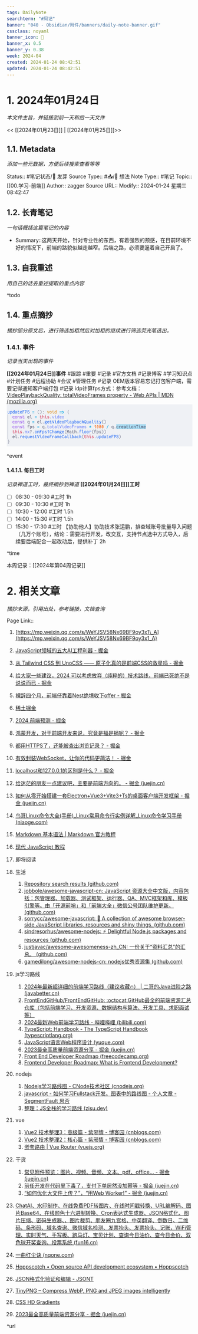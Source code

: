 ```yaml
---
tags: DailyNote
searchterm: "#周记"
banner: "040 - Obsidian/附件/banners/daily-note-banner.gif"
cssclass: noyaml
banner_icon: 💌
banner_x: 0.5
banner_y: 0.38
week: 2024-04
created: 2024-01-24 08:42:51
updated: 2024-01-24 08:42:51
---
```


# 1. 2024年01月24日

_本文件主旨，并链接到前一天和后一天文件_

<< [[2024年01月23日]] | [[2024年01月25日]]>>

## 1.1. Metadata

_添加一些元数据，方便后续搜索查看等等_

Status:: #笔记状态/🌱 发芽
Source Type:: #📥/💭 想法 
Note Type:: #笔记
Topic:: [[00.学习-前端]]
Author:: zagger
Source URL::
Modify:: 2024-01-24 星期三 08:42:47

## 1.2. 长青笔记

_一句话概括这篇笔记的内容_

- Summary::这两天开始，针对专业性的东西，有着强烈的预感，在目前环境不好的情况下，前端的路貌似越走越窄。后端之路，必须要逼着自己开启了。

## 1.3. 自我重述

_用自己的话去重述提取的重点内容_

^todo

## 1.4. 重点摘抄

_摘抄部分原文后，进行筛选加粗然后对加粗的继续进行筛选荧光笔选出。_

### 1.4.1. 事件

_记录当天出现的事件_

**[[2024年01月24日]]事件** 
#跟踪 #重要 #记录 #官方文档 #记录博客 #学习知识点 #计划任务 #远程协助 #会议 #管理任务
#记录 OEM版本容易忘记打包客户端，需要记得通知客户端打包
#记录 idp计算fps方式：参考文档：[VideoPlaybackQuality: totalVideoFrames property - Web APIs | MDN (mozilla.org)](https://developer.mozilla.org/en-US/docs/Web/API/VideoPlaybackQuality/totalVideoFrames)![image.png](https://raw.githubusercontent.com/zaggerj/obsidian_picgo/main/obsidian/20240124165316.png)


^event

#### 1.4.1.1. 每日工时

_记录禅道工时，最终摘抄到禅道_
**[[2024年01月24日]]工时**
- [ ] 08:30 - 09:30 #工时  1h
- [ ] 09:30 - 10:30 #工时  1h
- [ ] 10:30 - 12:00 #工时  1.5h
- [ ] 14:00 - 15:30 #工时  1.5h
- [ ] 15:30 - 17:30 #工时 【协助他人】协助技术张运鹏，排查域账号批量导入问题（几万个账号），结论：需要进行开发，改交互，支持节点选中方式导入，后续要后端配合一起改动后，提供补丁 2h

^time

本周记录：[[2024年第04周记录]]

# 2. 相关文章

_摘抄来源，引用出处，参考链接，文档查询_

Page Link::
1. [https://mp.weixin.qq.com/s/WeYJSV58Nx69BF9oy3x1\_A](https://mp.weixin.qq.com/s/WeYJSV58Nx69BF9oy3x1_A)
2. [JavaScript领域的五大AI工程利器 - 掘金](https://juejin.cn/post/7327121518549778442)
3. [从 Tailwind CSS 到 UnoCSS —— 原子化真的是前端CSS的救星吗 - 掘金](https://juejin.cn/post/7263049551136636983)
4. [给大家一些建议，2024 可以考虑放弃（纯粹的）技术路线，前端已死绝不是说说而已 - 掘金](https://juejin.cn/post/7323031996863250473)
5. [裸辞四个月，前端仔靠着Nest绝境收下offer - 掘金](https://juejin.cn/post/7319330542100561932)
6. [稀土掘金](https://juejin.cn/)
7. [2024 前端预测 - 掘金](https://juejin.cn/post/7322347847412531254)
8. [鸿蒙开发，对于前端开发来说，究竟是福是祸呢？ - 掘金](https://juejin.cn/post/7302254338855338003)
9. [都用HTTPS了，还能被查出浏览记录？ - 掘金](https://juejin.cn/post/7264753569834958908)
10. [有效封装WebSocket，让你的代码更简洁！ - 掘金](https://juejin.cn/post/7231481633671757861)
11. [localhost和127.0.0.1的区别是什么？ - 掘金](https://juejin.cn/post/7321049446443417638)
12. [给迷茫的朋友一点建议吧，主要是前端方向的。 - 掘金 (juejin.cn)](https://juejin.cn/post/7311932190442635299)
13. [如何从零开始搭建一套Electron+Vue3+Vite3+Ts的桌面客户端开发框架 - 掘金 (juejin.cn)](https://juejin.cn/post/7201195953691983927)
14. [鸟哥Linux命令大全(手册)_Linux常用命令行实例详解_Linux命令学习手册 (niaoge.com)](https://man.niaoge.com/)
15. [Markdown 基本语法 | Markdown 官方教程](https://markdown.com.cn/basic-syntax/) 
16. [现代 JavaScript 教程](https://zh.javascript.info/)


17. 即将阅读
18. 生活
	1. [Repository search results (github.com)](https://github.com/search?q=Awesome+nodejs+cn&type=repositories)
	2. [jobbole/awesome-javascript-cn: JavaScript 资源大全中文版，内容包括：包管理器、加载器、测试框架、运行器、QA、MVC框架和库、模板引擎等。由「开源前哨」和「前端大全」微信公号团队维护更新。 (github.com)](https://github.com/jobbole/awesome-javascript-cn)
	3. [sorrycc/awesome-javascript: 🐢 A collection of awesome browser-side JavaScript libraries, resources and shiny things. (github.com)](https://github.com/sorrycc/awesome-javascript)
	4. [sindresorhus/awesome-nodejs: :zap: Delightful Node.js packages and resources (github.com)](https://github.com/sindresorhus/awesome-nodejs)
	5. [justjavac/awesome-awesomeness-zh_CN: 一份关于“资料汇总”的汇总。 (github.com)](https://github.com/justjavac/awesome-awesomeness-zh_CN)
	6. [gamedilong/awesome-nodejs-cn: nodejs优秀资源集 (github.com)](https://github.com/gamedilong/awesome-nodejs-cn?tab=readme-ov-file)
19. js学习路线
	1.  [2024年最新超详细的前端学习路线（建议收藏🔥） | 二哥的Java进阶之路 (javabetter.cn)](https://javabetter.cn/xuexiluxian/qianduan.html#%E8%AE%A1%E7%AE%97%E6%9C%BA%E5%9F%BA%E7%A1%80)
	2.  [FrontEndGitHub/FrontEndGitHub: :octocat:GitHub最全的前端资源汇总仓库（包括前端学习、开发资源、数据结构与算法、开发工具、求职面试等）](https://github.com/FrontEndGitHub/FrontEndGitHub)
	3. [2024最新Web前端学习路线 - 哔哩哔哩 (bilibili.com)](https://www.bilibili.com/read/cv5650633/)
	4. [TypeScript: Handbook - The TypeScript Handbook (typescriptlang.org)](https://www.typescriptlang.org/docs/handbook/intro.html)
	5. [JavaScript语言Web程序设计 (yuque.com)](https://www.yuque.com/nrutas/js/)
	6. [2023最全高质量前端资源分享 - 掘金 (juejin.cn)](https://juejin.cn/post/7304932252827287604)
	7. [Front End Developer Roadmap (freecodecamp.org)](https://www.freecodecamp.org/news/front-end-developer-roadmap/)
	8. [Frontend Developer Roadmap: What is Frontend Development?](https://roadmap.sh/frontend)
20. nodejs
	1. [Nodejs学习路线图 - CNode技术社区 (cnodejs.org)](https://cnodejs.org/topic/53a7fee7a087f45620e08521)
	2. [javascript - 如何学习Fullstack开发。图表中的路线图 - 个人文章 - SegmentFault 思否](https://segmentfault.com/a/1190000023800644)
	3. [整理：JS全栈的学习路线 (zisu.dev)](https://blog.zisu.dev/JS-66eb79bf96f14d33a1d434f5f4269854)
21. vue
	1.  [Vue2 技术整理3：高级篇 - 紫邪情 - 博客园 (cnblogs.com)](https://www.cnblogs.com/xiegongzi/p/15875808.html)
	2. [Vue2 技术整理2：核心篇 - 紫邪情 - 博客园 (cnblogs.com)](https://www.cnblogs.com/xiegongzi/p/15823605.html)
	3. [嵌套路由 | Vue Router (vuejs.org)](https://v3.router.vuejs.org/zh/guide/essentials/nested-routes.html)
22. 干货
	1. [常见附件预览：图片、视频、音频、文本、pdf、office... - 掘金 (juejin.cn)](https://juejin.cn/post/7221813031814594597)
	2. [前任开发在代码里下毒了，支付下单居然没加幂等 - 掘金 (juejin.cn)](https://juejin.cn/post/7324186292297482290)
	3. [“如何优化大文件上传？”，“用Web Worker!” - 掘金 (juejin.cn)](https://juejin.cn/post/7295565904405135401)
23. [ChatAI、水印制作、在线免费PDF转图片、在线时间戳转换、URL编解码、图片Base64、在线颜色十六进制转换、Cron表达式生成器、JSON格式化、图片压缩、密码生成器、、图片裁剪、朋友圈九宫格、中英翻译、倒数日、二维码、条形码、域名查询、微信域名检测、发票抬头、发票抬头、记账，WiFi管理、实时天气、手写板、跑马灯、宝贝计划、查询今日油价、查今日金价、双色球开奖查询、投票系统 (fun16.cn)](https://fun16.cn/)
24. [一曲红尘诀 (nqone.com)](https://www.nqone.com/router/docs/1/ce6bf4d9-b19b-4602-8115-b9fd153960e5)
25. [Hoppscotch • Open source API development ecosystem • Hoppscotch](https://hoppscotch.io/)
26. [JSON格式化验证和编辑 - JSONT](https://www.jsont.run/)
27. [TinyPNG – Compress WebP, PNG and JPEG images intelligently](https://tinypng.com/)
28. [CSS HD Gradients](https://gradient.style/#type=linear&space=oklab&linear_named_angle=to+right&linear_angle=90&stops=%7B%22kind%22%3A%22stop%22%2C%22color%22%3A%22oklch%2870%25+0.5+340%29%22%2C%22auto%22%3A%220%22%2C%22position1%22%3A%220%22%2C%22position2%22%3A%220%22%7D&stops=%7B%22kind%22%3A%22hint%22%2C%22auto%22%3A%2250%22%2C%22percentage%22%3A%2250%22%7D&stops=%7B%22kind%22%3A%22stop%22%2C%22color%22%3A%22oklch%2890%25+0.5+200%29%22%2C%22auto%22%3A%22100%22%2C%22position1%22%3A%22100%22%2C%22position2%22%3A%22100%22%7D)
29. [2023最全高质量前端资源分享 - 掘金 (juejin.cn)](https://juejin.cn/post/7304932252827287604)

^url
